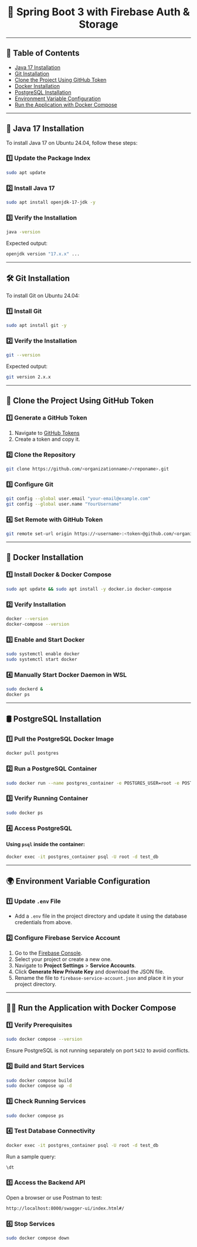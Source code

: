 <div align="center">
  <h1>🚀 Spring Boot 3 with Firebase Auth & Storage</h1>
</div>

---

## 📑 Table of Contents
- [Java 17 Installation](#java-17-installation)
- [Git Installation](#git-installation)
- [Clone the Project Using GitHub Token](#clone-the-project-using-github-token)
- [Docker Installation](#docker-installation)
- [PostgreSQL Installation](#postgresql-installation)
- [Environment Variable Configuration](#environment-variable-configuration)
- [Run the Application with Docker Compose](#run-the-application-with-docker-compose)

---

## 🔧 Java 17 Installation
To install Java 17 on Ubuntu 24.04, follow these steps:

### 1️⃣ **Update the Package Index**
```bash
sudo apt update
```

### 2️⃣ **Install Java 17**
```bash
sudo apt install openjdk-17-jdk -y
```

### 3️⃣ **Verify the Installation**
```bash
java -version
```
Expected output:
```bash
openjdk version "17.x.x" ...
```

---

## 🛠 Git Installation
To install Git on Ubuntu 24.04:

### 1️⃣ **Install Git**
```bash
sudo apt install git -y
```

### 2️⃣ **Verify the Installation**
```bash
git --version
```
Expected output:
```bash
git version 2.x.x
```

---

## 🔑 Clone the Project Using GitHub Token

### 1️⃣ **Generate a GitHub Token**
1. Navigate to [GitHub Tokens](https://github.com/settings/tokens)
2. Create a token and copy it.

### 2️⃣ **Clone the Repository**
```bash
git clone https://github.com/<organizationname>/<reponame>.git
```

### 3️⃣ **Configure Git**
```bash
git config --global user.email "your-email@example.com"
git config --global user.name "YourUsername"
```

### 4️⃣ **Set Remote with GitHub Token**
```bash
git remote set-url origin https://<username>:<token>@github.com/<organizationname>/<reponame>.git
```

---

## 🐳 Docker Installation

### 1️⃣ **Install Docker & Docker Compose**
```bash
sudo apt update && sudo apt install -y docker.io docker-compose
```

### 2️⃣ **Verify Installation**
```bash
docker --version
docker-compose --version
```

### 3️⃣ **Enable and Start Docker**
```bash
sudo systemctl enable docker
sudo systemctl start docker
```

### 4️⃣ **Manually Start Docker Daemon in WSL**
```bash
sudo dockerd &
docker ps
```

---

## 🛢 PostgreSQL Installation

### 1️⃣ **Pull the PostgreSQL Docker Image**
```bash
docker pull postgres
```

### 2️⃣ **Run a PostgreSQL Container**
```bash
sudo docker run --name postgres_container -e POSTGRES_USER=root -e POSTGRES_PASSWORD=password -e POSTGRES_DB=test_db -p 5432:5432 -d postgres
```

### 3️⃣ **Verify Running Container**
```bash
sudo docker ps
```

### 4️⃣ **Access PostgreSQL**
#### Using `psql` inside the container:
```bash
docker exec -it postgres_container psql -U root -d test_db
```

---

## 🌍 Environment Variable Configuration

### 1️⃣ **Update `.env` File**
- Add a `.env` file in the project directory and update it using the database credentials from above.

### 2️⃣ **Configure Firebase Service Account**
1. Go to the [Firebase Console](https://console.firebase.google.com/).
2. Select your project or create a new one.
3. Navigate to **Project Settings** > **Service Accounts**.
4. Click **Generate New Private Key** and download the JSON file.
5. Rename the file to `firebase-service-account.json` and place it in your project directory.

---

## 🏃‍♂️ Run the Application with Docker Compose

### 1️⃣ **Verify Prerequisites**
```bash
sudo docker compose --version
```
Ensure PostgreSQL is not running separately on port `5432` to avoid conflicts.

### 2️⃣ **Build and Start Services**
```bash
sudo docker compose build
sudo docker compose up -d
```

### 3️⃣ **Check Running Services**
```bash
sudo docker compose ps
```

### 4️⃣ **Test Database Connectivity**
```bash
docker exec -it postgres_container psql -U root -d test_db
```
Run a sample query:
```sql
\dt
```

### 5️⃣ **Access the Backend API**
Open a browser or use Postman to test:
```bash
http://localhost:8000/swagger-ui/index.html#/
```

### 6️⃣ **Stop Services**
```bash
sudo docker compose down
```

